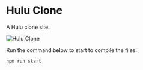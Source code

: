 # Hulu Clone

A Hulu clone site.

![Hulu Clone](https://res.cloudinary.com/coffmanjrp-dev/image/upload/v1643306197/coffmanjrp.io/hulu_clone_0902088058.png)

Run the command below to start to compile the files.

```
npm run start
```
